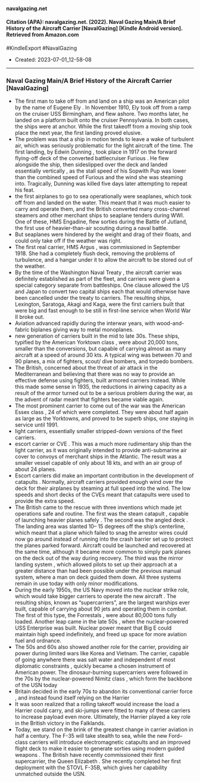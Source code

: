 #### navalgazing.net

#### Citation (APA): navalgazing.net. (2022). Naval Gazing Main/A Brief History of the Aircraft Carrier [NavalGazing] [Kindle Android version]. Retrieved from Amazon.com

#KindleExport
#NavalGazing


- Created: 2023-07-01_12-58-08

---

### Naval Gazing Main/A Brief History of the Aircraft Carrier [NavalGazing]
- The first man to take off from and land on a ship was an American pilot by the name of Eugene Ely . In November 1910, Ely took off from a ramp on the cruiser USS Birmingham, and flew ashore. Two months later, he landed on a platform built onto the cruiser Pennsylvania. In both cases, the ships were at anchor. While the first takeoff from a moving ship took place the next year, the first landing proved elusive.
- The problem was that a ship in motion tends to leave a wake of turbulent air, which was seriously problematic for the light aircraft of the time. The first landing, by Edwin Dunning , took place in 1917 on the forward flying-off deck of the converted battlecruiser Furious . He flew alongside the ship, then sideslipped over the deck and landed essentially vertically , as the stall speed of his Sopwith Pup was lower than the combined speed of Furious and the wind she was steaming into. Tragically, Dunning was killed five days later attempting to repeat his feat.
- the first airplanes to go to sea operationally were seaplanes, which took off from and landed on the water. This meant that it was much easier to carry and operate them, and the British converted many cross-​channel steamers and other merchant ships to seaplane tenders during WWI. One of these, HMS Engadine, flew sorties during the Battle of Jutland, the first use of heavier-​than-​air scouting during a naval battle.
- But seaplanes were hindered by the weight and drag of their floats, and could only take off if the weather was right.
- The first real carrier, HMS Argus , was commissioned in September 1918. She had a completely flush deck, removing the problems of turbulence, and a hangar under it to allow the aircraft to be stored out of the weather.
- By the time of the Washington Naval Treaty , the aircraft carrier was definitely established as part of the fleet, and carriers were given a special category separate from battleships. One clause allowed the US and Japan to convert two capital ships each that would otherwise have been cancelled under the treaty to carriers. The resulting ships, Lexington, Saratoga, Akagi and Kaga, were the first carriers built that were big and fast enough to be still in first-line service when World War II broke out.
- Aviation advanced rapidly during the interwar years, with wood-and-fabric biplanes giving way to metal monoplanes.
- new generation of carriers built in the mid to late 30s. These ships, typified by the American Yorktown class , were about 20,000 tons, smaller than the conversions, but capable of carrying almost as many aircraft at a speed of around 30 kts. A typical wing was between 70 and 90 planes, a mix of fighters, scout/ dive bombers, and torpedo bombers.
- The British, concerned about the threat of air attack in the Mediterranean and believing that there was no way to provide an effective defense using fighters, built armored carriers instead. While this made some sense in 1935, the reductions in airwing capacity as a result of the armor turned out to be a serious problem during the war, as the advent of radar meant that fighters became viable again.
- The most prominent carrier to come out of the war was the American Essex class , 24 of which were completed. They were about half again as large as the Yorktowns, and proved to be superb ships, one staying in service until 1991.
- light carriers, essentially smaller stripped-down versions of the fleet carriers.
- escort carrier or CVE . This was a much more rudimentary ship than the light carrier, as it was originally intended to provide anti-submarine air cover to convoys of merchant ships in the Atlantic. The result was a smaller vessel capable of only about 18 kts, and with an air group of about 24 planes.
- Escort carriers did make an important contribution in the development of catapults . Normally, aircraft carriers provided enough wind over the deck for their airplanes by steaming at full speed into the wind. The low speeds and short decks of the CVEs meant that catapults were used to provide the extra speed.
- The British came to the rescue with three inventions which made jet operations safe and routine. The first was the steam catapult , capable of launching heavier planes safely . The second was the angled deck . The landing area was slanted 10– 15 degrees off the ship’s centerline, which meant that a plane which failed to snag the arrestor wires could now go around instead of running into the crash barrier set up to protect the planes parked forward. Aircraft could be launched and recovered at the same time, although it became more common to simply park planes on the deck out of the way during recovery. The third was the mirror landing system , which allowed pilots to set up their approach at a greater distance than had been possible under the previous manual system, where a man on deck guided them down. All three systems remain in use today with only minor modifications.
- During the early 1950s, the US Navy moved into the nuclear strike role, which would take bigger carriers to operate the new aircraft . The resulting ships, known as “supercarriers”, are the largest warships ever built, capable of carrying about 90 jets and operating them in combat. The first of this type, the Forrestals , were about 80,000 tons fully loaded. Another leap came in the late 50s , when the nuclear-powered USS Enterprise was built. Nuclear power meant that Big E could maintain high speed indefinitely, and freed up space for more aviation fuel and ordnance.
- The 50s and 60s also showed another role for the carrier, providing air power during limited wars like Korea and Vietnam. The carrier, capable of going anywhere there was salt water and independent of most diplomatic constraints , quickly became a chosen instrument of American power. The dinosaur-burning supercarriers were followed in the 70s by the nuclear-powered Nimitz class , which form the backbone of the USN today
- Britain decided in the early 70s to abandon its conventional carrier force , and instead found itself relying on the Harrier
- It was soon realized that a rolling takeoff would increase the load a Harrier could carry, and ski-jumps were fitted to many of these carriers to increase payload even more. Ultimately, the Harrier played a key role in the British victory in the Falklands.
- Today, we stand on the brink of the greatest change in carrier aviation in half a century. The F-35 will take stealth to sea, while the new Ford–class carriers will introduce electromagnetic catapults and an improved flight deck to make it easier to generate sorties using modern guided weapons . The British have recently commissioned their first supercarrier, the Queen Elizabeth . She recently completed her first deployment with the STOVL F-35B, which gives her capability unmatched outside the USN.
